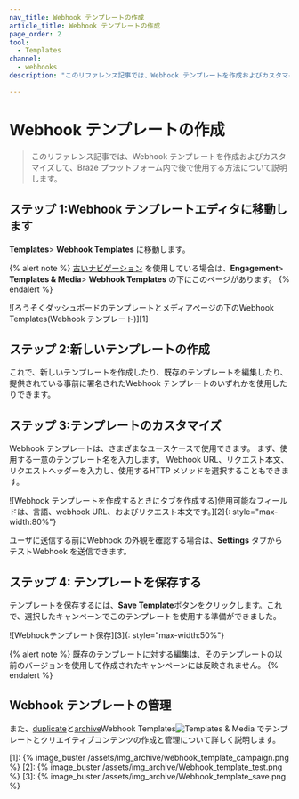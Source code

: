 ```yaml
---
nav_title: Webhook テンプレートの作成
article_title: Webhook テンプレートの作成
page_order: 2
tool:
  - Templates
channel:
  - webhooks
description: "このリファレンス記事では、Webhook テンプレートを作成およびカスタマイズして、Braze プラットフォーム内で後で使用する方法について説明します。"

---
```


# Webhook テンプレートの作成

> このリファレンス記事では、Webhook テンプレートを作成およびカスタマイズして、Braze プラットフォーム内で後で使用する方法について説明します。

## ステップ 1:Webhook テンプレートエディタに移動します

**Templates**> **Webhook Templates** に移動します。

{% alert note %}
[古いナビゲーション]({{site.baseurl}}/navigation) を使用している場合は、**Engagement**> **Templates & Media**> **Webhook Templates** の下にこのページがあります。
{% endalert %}

![ろうそくダッシュボードのテンプレートとメディアページの下のWebhook Templates(Webhook テンプレート)][1]

## ステップ 2:新しいテンプレートの作成

これで、新しいテンプレートを作成したり、既存のテンプレートを編集したり、提供されている事前に署名されたWebhook テンプレートのいずれかを使用したりできます。

## ステップ 3:テンプレートのカスタマイズ

Webhook テンプレートは、さまざまなユースケースで使用できます。 まず、使用する一意のテンプレート名を入力します。 Webhook URL、リクエスト本文、リクエストヘッダーを入力し、使用するHTTP メソッドを選択することもできます。

![Webhook テンプレートを作成するときにタブを作成する]使用可能なフィールドは、言語、webhook URL、およびリクエスト本文です。][2]{: style="max-width:80%"}

ユーザに送信する前にWebhook の外観を確認する場合は、**Settings** タブからテストWebhook を送信できます。

## ステップ 4: テンプレートを保存する

テンプレートを保存するには、**Save Template**ボタンをクリックします。これで、選択したキャンペーンでこのテンプレートを使用する準備ができました。

![Webhookテンプレート保存][3]{: style="max-width:50%"}

{% alert note %}
既存のテンプレートに対する編集は、そのテンプレートの以前のバージョンを使用して作成されたキャンペーンには反映されません。
{% endalert %}

## Webhook テンプレートの管理

また、[duplicate]({{site.baseurl}}/user_guide/engagement_tools/templates_and_media/duplicate/)と[archive]({{site.baseurl}}/user_guide/engagement_tools/templates_and_media/archive/)Webhook Templates![Templates & Media]({{site.baseurl}}/user_guide/engagement_tools/templates_and_media/) でテンプレートとクリエイティブコンテンツの作成と管理について詳しく説明します。

[1]: {% image_buster /assets/img_archive/webhook_template_campaign.png %}
[2]: {% image_buster /assets/img_archive/Webhook_template_test.png %}
[3]: {% image_buster /assets/img_archive/Webhook_template_save.png %}
